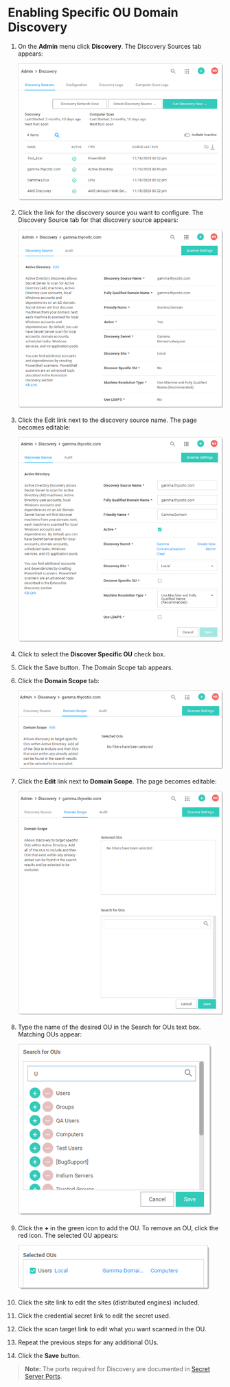 [title]: # (Enabling Specific OU Domain Discovery)
[tags]: # (Account Discovery)
[priority]: # (1000)

# Enabling Specific OU Domain Discovery

1. On the **Admin** menu click **Discovery**. The Discovery Sources tab appears:

   ![image-20210127155136533](images/image-20210127155136533.png)

1. Click the link for the discovery source you want to configure. The Discovery Source tab for that discovery source appears:

   ![image-20210127155454345](images/image-20210127155454345.png)

1. Click the Edit link next to the discovery source name. The page becomes editable:

   ![image-20210127155619767](images/image-20210127155619767.png)

1. Click to select the **Discover Specific OU** check box.

1. Click the Save button. The Domain Scope tab appears.

1. Click the **Domain Scope** tab:

   ![image-20210127155920481](images/image-20210127155920481.png)

1. Click the **Edit** link next to **Domain Scope**. The page becomes editable:

   ![image-20210127160057864](images/image-20210127160057864.png)

1. Type the name of the desired OU in the Search for OUs text box. Matching OUs appear:

   ![image-20210127160312567](images/image-20210127160312567.png)

1. Click the **+** in the green icon to add the OU. To remove an OU, click the red icon. The selected OU appears:

   ![image-20210127160642286](images/image-20210127160642286.png)

1. Click the site link to edit the sites (distributed engines) included.

1. Click the credential secret link to edit the secret used.

1. Click the scan target link to edit what you want scanned in the OU.

1. Repeat the previous steps for any additional OUs.

1. Click the **Save** button.

> **Note:** The ports required for Discovery are documented in [Secret Server Ports](../../../networking/secret-server-ports/index.md).
